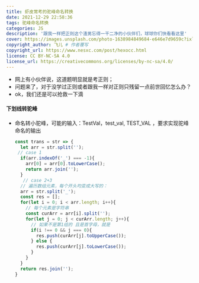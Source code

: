 ```yaml
---
title: 虾皮常考的驼峰命名转换
date: 2021-12-29 22:58:36
tags: 驼峰命名转换
categories: JS
description: '跟我一样把正则这个渣男忘得一干二净的小伙伴们，球球你们快看看这里'
cover: https://images.unsplash.com/photo-1638984849684-e646e7d9659c?ixlib=rb-1.2.1&ixid=MnwxMjA3fDB8MHxwaG90by1wYWdlfHx8fGVufDB8fHx8&auto=format&fit=crop&w=870&q=80
copyright_author: 飞儿 # 作者覆写
copyright_url: https://www.nesxc.com/post/hexocc.html 
license: CC BY-NC-SA 4.0
license_url: https://creativecommons.org/licenses/by-nc-sa/4.0/
---
```

* 网上有小伙伴说，这道题明显就是考正则；
* 问题来了，对于没学过正则或者跟我一样对正则只残留一点前世回忆怎么办？
* ok，我们还是可以抢救一下滴
#### 下划线转驼峰 ####

* 命名转小驼峰，可能的输入：TestVal，test_val, TEST_VAL ，要求实现驼峰命名的输出

  ```js
  const trans = str => {
    let arr = str.split('');
   // case 1
    if(arr.indexOf('_') === -1){ 
      arr[0] = arr[0].toLowerCase();
      return arr.join('');
    }
     // case 2+3
    // 遍历数组元素，每个开头均变成大写的：
    arr = str.split('_');
    const res = [];
    for(let i = 0; i < arr.length; i++){
      // 每个元素是字符串
      const curArr = arr[i].split('');
      for(let j = 0; j < curArr.length; j++){
        // 如果不是第1组的 且是首字母，就是
        if(i !== 0 && j === 0){
          res.push(curArr[j].toUpperCase());
        } else {
          res.push(curArr[j].toLowerCase());
        }
      }
    }
    return res.join('');
  }
  ```

 
